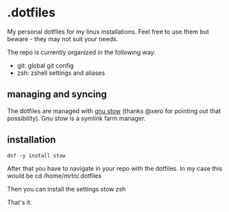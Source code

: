 # .dotfiles
My personal dotfiles for my linux installations. Feel free to use them but beware - they may not suit your needs. 

The repo is currently organized in the following way:
- git: global git config
- zsh: zshell settings and aliases


## managing and syncing
The dotfiles are managed with [gnu stow](http://www.gnu.org/software/stow/) (thanks @xero for pointing out that possibility). Gnu stow is a symlink farm manager.

## installation
    dnf -y install stow

After that you have to navigate in your repo with the dotfiles. In my case this would be
    cd /home/mrtn/.dotfiles

Then you can install the settings
    stow zsh

That's it. 
